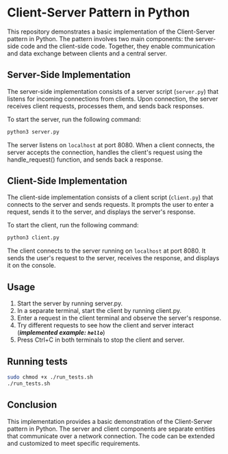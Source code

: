 # Client-Server Pattern in Python

This repository demonstrates a basic implementation of the Client-Server pattern in Python. The pattern involves two main components: the server-side code and the client-side code. Together, they enable communication and data exchange between clients and a central server.

## Server-Side Implementation

The server-side implementation consists of a server script (`server.py`) that listens for incoming connections from clients. Upon connection, the server receives client requests, processes them, and sends back responses.

To start the server, run the following command:

```bash
python3 server.py
```

The server listens on `localhost` at port 8080. When a client connects, the server accepts the connection, handles the client's request using the handle_request() function, and sends back a response.

## Client-Side Implementation

The client-side implementation consists of a client script (`client.py`) that connects to the server and sends requests. It prompts the user to enter a request, sends it to the server, and displays the server's response.

To start the client, run the following command:

```bash
python3 client.py
```

The client connects to the server running on `localhost` at port 8080. It sends the user's request to the server, receives the response, and displays it on the console.

## Usage

1. Start the server by running server.py.
2. In a separate terminal, start the client by running client.py.
3. Enter a request in the client terminal and observe the server's response.
4. Try different requests to see how the client and server interact (***implemented example: `hello`***)
5. Press Ctrl+C in both terminals to stop the client and server.

## Running tests

```bash
sudo chmod +x ./run_tests.sh
./run_tests.sh
```

## Conclusion

This implementation provides a basic demonstration of the Client-Server pattern in Python. The server and client components are separate entities that communicate over a network connection. The code can be extended and customized to meet specific requirements.